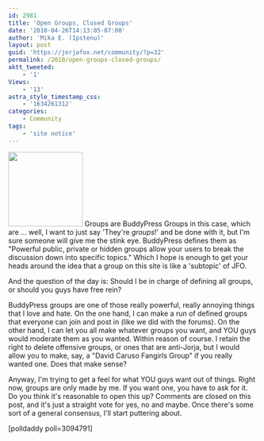 ```yaml
---
id: 2981
title: 'Open Groups, Closed Groups'
date: '2010-04-26T14:13:05-07:00'
author: 'Mika E. (Ipstenu)'
layout: post
guid: 'https://jorjafox.net/community/?p=32'
permalink: /2010/open-groups-closed-groups/
aktt_tweeted:
    - '1'
Views:
    - '13'
astra_style_timestamp_css:
    - '1634261312'
categories:
    - Community
tags:
    - 'site notice'
---
```


<img src="//static.jorjafox.net/wordpress/2010/04/groups-100x100.jpg" alt="" width="150" height="150" class="alignleft size-thumbnail wp-image-33" /> Groups are BuddyPress Groups in this case, which are ... well, I want to just say 'They're <em>groups</em>!' and be done with it, but I'm sure someone will give me the stink eye.  BuddyPress defines them as "Powerful public, private or hidden groups allow your users to break the discussion down into specific topics."  Which I hope is enough to get your heads around the idea that a group on this site is like a 'subtopic' of JFO.

And the question of the day is: Should I be in charge of defining all groups, or should you guys have free rein?

BuddyPress groups are one of those really powerful, really annoying things that I love and hate.  On the one hand, I can make a run of defined groups that everyone can join and post in (like we did with the forums). On the other hand, I can let you all make whatever groups you want, and YOU guys would moderate them as you wanted. Within reason of course. I retain the right to delete offensive groups, or ones that are anti-Jorja, but I would allow you to make, say, a "David Caruso Fangirls Group" if you really wanted one.  Does that make sense?

Anyway, I'm trying to get a feel for what YOU guys want out of things.  Right now, groups are only made by me.  If you want one, you have to ask for it.  Do you think it's reasonable to open this up? Comments are closed on this post, and it's just a straight vote for yes, no and maybe.  Once there's some sort of a general consensus, I'll start puttering about.

[polldaddy poll=3094791] 